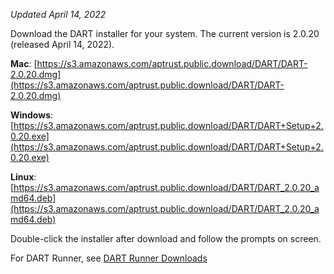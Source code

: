 _Updated April 14, 2022_

Download the DART installer for your system. The current version is 2.0.20 (released April 14, 2022).

__Mac__: [https://s3.amazonaws.com/aptrust.public.download/DART/DART-2.0.20.dmg](https://s3.amazonaws.com/aptrust.public.download/DART/DART-2.0.20.dmg)

__Windows__: [https://s3.amazonaws.com/aptrust.public.download/DART/DART+Setup+2.0.20.exe](https://s3.amazonaws.com/aptrust.public.download/DART/DART+Setup+2.0.20.exe)

__Linux__: [https://s3.amazonaws.com/aptrust.public.download/DART/DART_2.0.20_amd64.deb](https://s3.amazonaws.com/aptrust.public.download/DART/DART_2.0.20_amd64.deb)

Double-click the installer after download and follow the prompts on screen.

For DART Runner, see [DART Runner Downloads](users/dart_runner/#downloads)
